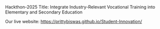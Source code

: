 Hackthon-2025
Title: Integrate Industry-Relevant Vocational Training into Elementary and Secondary Education 

Our live website:
https://prittybiswas.github.io/Student-Innovation/
